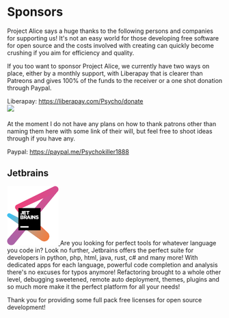 # Sponsors
Project Alice says a huge thanks to the following persons and companies for supporting us! It's not an easy world for those developing free software for open source and the costs involved with creating can quickly become crushing if you aim for efficiency and quality.

<p>
  If you too want to sponsor Project Alice, we currently have two ways on place, either by a monthly support, with Liberapay that is clearer than Patreons and gives 100% of the funds to the receiver or a one shot donation through Paypal.
</p>

<p>
  Liberapay: <a href="https://liberapay.com/Psycho/donate">https://liberapay.com/Psycho/donate</a><br>
  <img src="http://img.shields.io/liberapay/patrons/Psycho.svg?logo=liberapay"><br><br>
  At the moment I do not have any plans on how to thank patrons other than naming them here with some link of their will, but feel free to shoot ideas through if you have any.
</p>

<p>
  Paypal: <a href="https://paypal.me/Psychokiller1888">https://paypal.me/Psychokiller1888</a>
</p>

## Jetbrains
<p>
  <a href="https://www.jetbrains.com">
    <img style="width: 120px; height: 138px;" alt="Jetbrains Logo" src="/images/jetbrains-variant-3.svg">
  </a>
  Are you looking for perfect tools for whatever language you code in? Look no further, Jetbrains offers the perfect suite for developers in python, php, html, java, rust, c# and many more! With dedicated apps for each language, powerful code completion and analysis there's no excuses for typos anymore! Refactoring brought to a whole other level, debugging sweetened, remote auto deployment, themes, plugins and so much more make it the perfect platform for all your needs!

  Thank you for providing some full pack free licenses for open source development!
</p>
